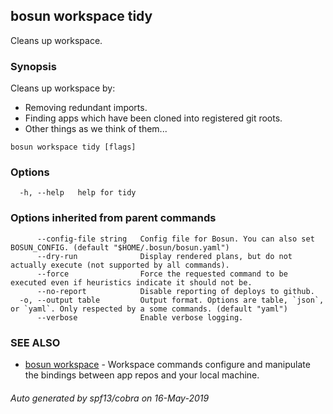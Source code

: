 ## bosun workspace tidy

Cleans up workspace.

### Synopsis

Cleans up workspace by:
- Removing redundant imports.
- Finding apps which have been cloned into registered git roots.
- Other things as we think of them...


```
bosun workspace tidy [flags]
```

### Options

```
  -h, --help   help for tidy
```

### Options inherited from parent commands

```
      --config-file string   Config file for Bosun. You can also set BOSUN_CONFIG. (default "$HOME/.bosun/bosun.yaml")
      --dry-run              Display rendered plans, but do not actually execute (not supported by all commands).
      --force                Force the requested command to be executed even if heuristics indicate it should not be.
      --no-report            Disable reporting of deploys to github.
  -o, --output table         Output format. Options are table, `json`, or `yaml`. Only respected by a some commands. (default "yaml")
      --verbose              Enable verbose logging.
```

### SEE ALSO

* [bosun workspace](bosun_workspace.md)	 - Workspace commands configure and manipulate the bindings between app repos and your local machine.

###### Auto generated by spf13/cobra on 16-May-2019
